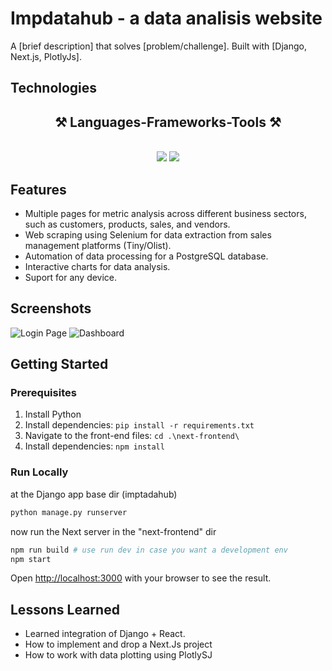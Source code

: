 # Impdatahub - a data analisis website
A [brief description] that solves [problem/challenge]. Built with [Django, Next.js, PlotlyJs].

## Technologies
<h2 align="center">⚒️ Languages-Frameworks-Tools ⚒️</h2>
<br/>
<div align="center">
    <img src="https://skillicons.dev/icons?i=react,bootstrap,django,html,css,vscode,github,tailwind,git" />
    <img src="https://skillicons.dev/icons?i=nodejs,python,javascript,typescript,postgres,nextjs" /><br>
</div>

## Features
- Multiple pages for metric analysis across different business sectors, such as customers, products, sales, and vendors.
- Web scraping using Selenium for data extraction from sales management platforms (Tiny/Olist).
- Automation of data processing for a PostgreSQL database.
- Interactive charts for data analysis.
- Suport for any device. 

## Screenshots
![Login Page](./docs/screenshots/login.png)
![Dashboard](./docs/screenshots/dashboard.png)

## Getting Started
### Prerequisites
1. Install Python
2. Install dependencies: `pip install -r requirements.txt`
3. Navigate to the front-end files: `cd .\next-frontend\`
4. Install dependencies: `npm install`

### Run Locally
at the Django app base dir (imptadahub)
```bash
python manage.py runserver
```

now run the Next server in the "next-frontend" dir
```bash
npm run build # use run dev in case you want a development env
npm start
```

Open [http://localhost:3000](http://localhost:3000) with your browser to see the result.

## Lessons Learned
- Learned integration of Django + React.
- How to implement and drop a Next.Js project
- How to work with data plotting using PlotlySJ



